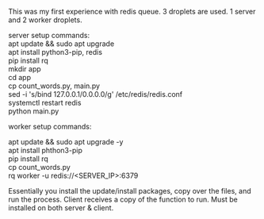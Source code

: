 This was my first experience with redis queue. 3 droplets are used. 1 server and 2 worker droplets.

server setup commands:  
apt update && sudo apt upgrade  
apt install python3-pip, redis  
pip install rq  
mkdir app  
cd app  
cp count_words.py, main.py  
sed -i 's/bind 127.0.0.1/0.0.0.0/g' /etc/redis/redis.conf  
systemctl restart redis  
python main.py  

worker setup commands:  

apt update && sudo apt upgrade -y  
apt install phthon3-pip  
pip install rq  
cp count_words.py  
rq worker -u redis://<SERVER_IP>:6379  

Essentially you install the update/install packages, copy over the files, and run the process. Client receives a copy of the function to run. Must be installed on both server & client.
